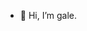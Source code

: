 - 👋 Hi, I’m gale.

<!---
galelouch993/galelouch993 is a ✨ special ✨ repository because its `README.md` (this file) appears on your GitHub profile.
You can click the Preview link to take a look at your changes.
--->
